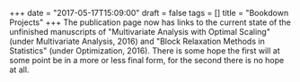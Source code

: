+++
date = "2017-05-17T15:09:00"
draft = false
tags = []
title = "Bookdown Projects"
+++
The publication page now has links to the current state of the unfinished manuscripts of "Multivariate Analysis with Optimal Scaling" (under Multivariate Analysis, 2016) and "Block Relaxation Methods in Statistics" (under Optimization, 2016). There is some hope the first will at some point be in a more or less final form, for the second there is no hope at all.
